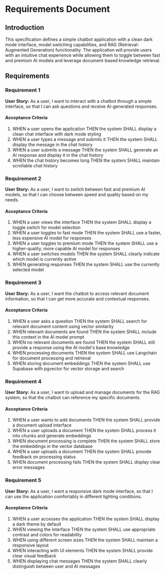 # Requirements Document

## Introduction

This specification defines a simple chatbot application with a clean dark mode interface, model switching capabilities, and RAG (Retrieval-Augmented Generation) functionality. The application will provide users with an intuitive chat experience while allowing them to toggle between fast and premium AI models and leverage document-based knowledge retrieval.

## Requirements

### Requirement 1

**User Story:** As a user, I want to interact with a chatbot through a simple interface, so that I can ask questions and receive AI-generated responses.

#### Acceptance Criteria

1. WHEN a user opens the application THEN the system SHALL display a clean chat interface with dark mode styling
2. WHEN a user types a message and submits it THEN the system SHALL display the message in the chat history
3. WHEN a user submits a message THEN the system SHALL generate an AI response and display it in the chat history
4. WHEN the chat history becomes long THEN the system SHALL maintain scrollable chat history

### Requirement 2

**User Story:** As a user, I want to switch between fast and premium AI models, so that I can choose between speed and quality based on my needs.

#### Acceptance Criteria

1. WHEN a user views the interface THEN the system SHALL display a toggle switch for model selection
2. WHEN a user toggles to fast mode THEN the system SHALL use a faster, less expensive AI model for responses
3. WHEN a user toggles to premium mode THEN the system SHALL use a higher-quality, more capable AI model for responses
4. WHEN a user switches models THEN the system SHALL clearly indicate which model is currently active
5. WHEN generating responses THEN the system SHALL use the currently selected model

### Requirement 3

**User Story:** As a user, I want the chatbot to access relevant document information, so that I can get more accurate and contextual responses.

#### Acceptance Criteria

1. WHEN a user asks a question THEN the system SHALL search for relevant document content using vector similarity
2. WHEN relevant documents are found THEN the system SHALL include this context in the AI model prompt
3. WHEN no relevant documents are found THEN the system SHALL still provide a response using the AI model's base knowledge
4. WHEN processing documents THEN the system SHALL use Langchain for document processing and retrieval
5. WHEN storing document embeddings THEN the system SHALL use Supabase with pgvector for vector storage and search

### Requirement 4

**User Story:** As a user, I want to upload and manage documents for the RAG system, so that the chatbot can reference my specific documents.

#### Acceptance Criteria

1. WHEN a user wants to add documents THEN the system SHALL provide a document upload interface
2. WHEN a user uploads a document THEN the system SHALL process it into chunks and generate embeddings
3. WHEN document processing is complete THEN the system SHALL store the embeddings in the vector database
4. WHEN a user uploads a document THEN the system SHALL provide feedback on processing status
5. WHEN document processing fails THEN the system SHALL display clear error messages

### Requirement 5

**User Story:** As a user, I want a responsive dark mode interface, so that I can use the application comfortably in different lighting conditions.

#### Acceptance Criteria

1. WHEN a user accesses the application THEN the system SHALL display a dark theme by default
2. WHEN viewing the interface THEN the system SHALL use appropriate contrast and colors for readability
3. WHEN using different screen sizes THEN the system SHALL maintain a responsive layout
4. WHEN interacting with UI elements THEN the system SHALL provide clear visual feedback
5. WHEN displaying chat messages THEN the system SHALL clearly distinguish between user and AI messages